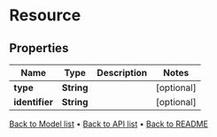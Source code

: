 

# Resource


## Properties

| Name | Type | Description | Notes |
|------------ | ------------- | ------------- | -------------|
|**type** | **String** |  |  [optional] |
|**identifier** | **String** |  |  [optional] |



[Back to Model list](../README.md#documentation-for-models) &#8226; [Back to API list](../README.md#documentation-for-api-endpoints) &#8226; [Back to README](../README.md)


